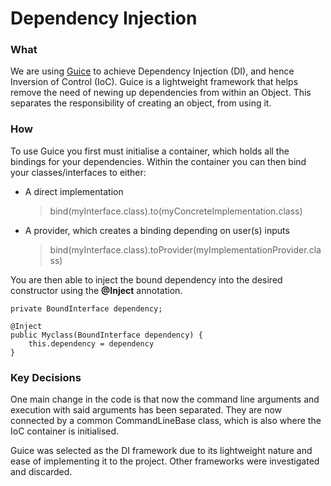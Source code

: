 # Dependency Injection

### What

We are using [Guice](https://github.com/google/guice) to achieve Dependency Injection (DI), and hence
Inversion of Control (IoC). Guice is a lightweight framework that helps remove the need of newing up
dependencies from within an Object. This separates the responsibility of creating an object, from
using it.

### How

To use Guice you first must initialise a container, which holds all the bindings for your dependencies.
Within the container you can then bind your classes/interfaces to either:

- A direct implementation
    >bind(myInterface.class).to(myConcreteImplementation.class)

- A provider, which creates a binding depending on user(s) inputs
    >bind(myInterface.class).toProvider(myImplementationProvider.class)

You are then able to inject the bound dependency into the desired constructor using the **@Inject**
annotation.

```
private BoundInterface dependency;

@Inject
public Myclass(BoundInterface dependency) {
    this.dependency = dependency
}
```

### Key Decisions

One main change in the code is that now the command line arguments and execution with said arguments
has been separated. They are now connected by a common CommandLineBase class, which is also where the
IoC container is initialised.

Guice was selected as the DI framework due to its lightweight nature and ease of implementing it to the
project. Other frameworks were investigated and discarded.